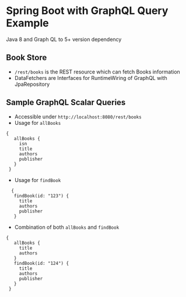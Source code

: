 # Spring Boot with GraphQL Query Example

Java 8 and Graph QL to 5+ version dependency

## Book Store
- `/rest/books` is the REST resource which can fetch Books information
- DataFetchers are Interfaces for RuntimeWiring of GraphQL with JpaRepository

## Sample GraphQL Scalar Queries
- Accessible under `http://localhost:8080/rest/books`
- Usage for `allBooks`
```
{
   allBooks {
     isn
     title
     authors
     publisher
   }
 }
```
- Usage for `findBook`
```
  {
   findBook(id: "123") {
     title
     authors
     publisher
   }
```
- Combination of both `allBooks` and `findBook`
```
{
   allBooks {
     title
     authors
   }
   findBook(id: "124") {
     title
     authors
     publisher
   }
 }
```
